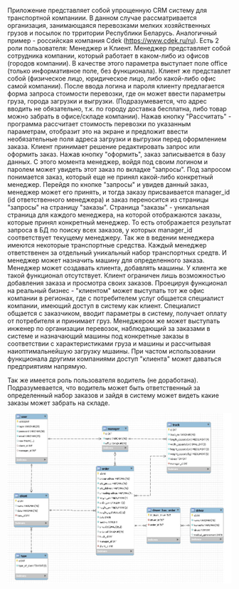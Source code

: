    Приложение представляет собой упрощенную CRM систему для транспортной компаниии.
В данном случае рассматривается организация, занимающаяся перевозками мелких хозяйственных грузов и посылок по трритории Республики Беларусь. Аналогичный пример - российская компания Сdek (https://www.cdek.ru/ru).
   Есть 2 роли пользователя: Менеджер и Клиент.
   Менеджер представляет собой сотрудника компании, который работает в каком-либо из офисов (городов компании). В качестве этого параметра выступает поле office (только информативное поле, без функционала).
   Клиент же представлет собой (физическое лицо, юридическое лицо, либо какой-либо офис самой компании). 
   После ввода логина и пароля клиенту предлагается форма запроса стоимости перевозки, где он может ввести параметры груза, города загрузки и выгрузки. (Подразумевается, что адрес вводить не обязательно, т.к. по городу доставка бесплатна, либо товар можно забрать в офисе/складе компании). Нажав кнопку "Рассчитать" - программа рассчитает стоимость перевозки по указанным параметрам, отобразит это на экране и предложит ввести необязательные поля адреса загрузки и выгрузки перед оформлением заказа. Клиент принимает решение редактировать запрос или оформить заказ. Нажав кнопку "оформить", заказ записывается в базу данных. С этого момента менеджер, войдя под своим логином и паролем может увидеть этот заказ по вкладке "запросы". Под запросом понимается заказ, который еще не принял какой-либо конкретный менеджер. Перейдя по кнопке "запросы" и увидев данный заказ, менеджер может его принять, и тогда заказу присваивается manager_id (id ответственного менеджера) и заказ переносится из страницы "запросы" на страницу "заказы". Страница "заказы" - уникальная страница для каждого менеджера, на которой отображаются заказы, которые принял конкретный менеджер. То есть отображается результат запроса в БД по поиску всех заказов, у которых manager_id соответствует текущему менеджеру.
   Так же в ведении менеджера имеются некоторые транспортные средства. Каждый менеджер ответственен за отдельный уникальный набор транспортных средтв. И менеджер может назначить машину для определенного заказа.
   Менеджер может создавать клиента, добавлять машины. У клиента же такой функционал отсутствует. Клиент ограничен лишь возможностью добавления заказа и просмотра своих заказов.
   Проецируя функционал на реальный бизнес - "клиентом" может выступать тот же офис компании в регионах, где с потребителем услуг общается специалист компании, имеющий доступ в систему как клиент. Специалист общается с заказчиком, вводит параметры в систему, получает оплату от потребителя и принимает груз. Менеджером же может выступать инженер по организации перевозок, наблюдающий за заказами в системе и назначающий машины под конкретные заказы в соответствии с характеристиками груза и машины и рассчитывая наиоптимальнейшую загрузку мшаины.
   При частом использовании функционала другими компаниями доступ "клиента" может даваться предприятиям напрямую.
   
   Так же имеется роль пользователя водитель (не доработана). Подразумевается, что водитель может быть ответственный за определенный набор заказов и зайдя в систему может видеть какие заказы может забрать на складе.
   
   ![alt tag](scheme.jpg "Схема связей таблиц базы данных")​
   